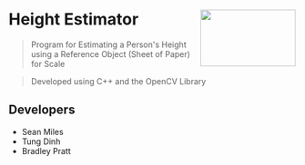 # Height Estimator <img src="https://pngonly.com/wp-content/uploads/2017/05/Simple-Ruler-Clipart-PNG.png" align="right" width="167" height="100">
> Program for Estimating a Person's Height using a Reference Object (Sheet of Paper) for Scale

> Developed using C++ and the OpenCV Library

## Developers
- Sean Miles
- Tung Dinh
- Bradley Pratt
